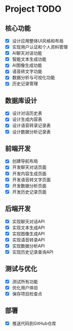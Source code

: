 # Project TODO

## 核心功能

- [x] 设计应用整体UI风格和布局
- [x] 实现用户认证和个人资料管理
- [x] AI聊天对话功能
- [x] 智能文本生成功能
- [x] AI图像生成功能
- [x] 语音转文字功能
- [x] 数据分析与可视化功能
- [x] 历史记录管理

## 数据库设计

- [x] 设计对话历史表
- [x] 设计生成内容表
- [x] 设计语音转录记录表
- [x] 设计数据分析记录表

## 前端开发

- [x] 创建导航布局
- [x] 开发聊天对话页面
- [x] 开发内容生成页面
- [x] 开发语音转文字页面
- [x] 开发数据分析页面
- [x] 开发历史记录页面

## 后端开发

- [x] 实现聊天对话API
- [x] 实现文本生成API
- [x] 实现图像生成API
- [x] 实现语音转录API
- [x] 实现数据分析API
- [x] 实现历史记录查询API

## 测试与优化

- [x] 测试所有功能
- [x] 优化用户体验
- [x] 保存项目检查点

## 部署

- [x] 推送代码到GitHub仓库

